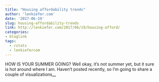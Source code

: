 ```yaml
---
title: "Housing affordability trends"
author: 'lenkiefer.com'
date: '2017-06-19'
slug: housing-affordability-trends
link: http://lenkiefer.com/2017/06/19/housing-afford/
categories:
- bloglink
tags:
  - rstats
  - lenkiefercom
---
```


HOW IS YOUR SUMMER GOING? Well okay, it’s not summer yet, but it sure is hot around where I am. Haven’t posted recently, so I’m going to share a couple of visualizations[... <i class="fas fa-external-link-alt"></i>](http://lenkiefer.com/2017/06/19/housing-afford/)

